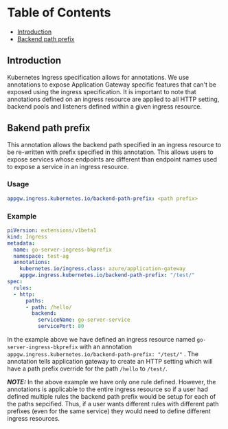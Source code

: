 # Table of Contents
- [Introduction](#introduction)
- [Backend path prefix](#backend-path-prefix)

## Introduction
Kubernetes Ingress specification allows for annotations. We use annotations to expose Application Gateway specific features that can't be exposed using the ingress specification. It is important to note that annotations defined on an ingress resource are applied to all HTTP setting, backend pools and listeners defined within a given ingress resource.

## Bakend path prefix
This annotation allows the backend path specified in an ingress resource to be re-written with prefix specified in this annotation. This allows users to expose services whose endpoints are different than endpoint names used to expose a service in an ingress resource.

### Usage
```yaml
appgw.ingress.kubernetes.io/backend-path-prefix: <path prefix>
```

### Example
```yaml
piVersion: extensions/v1beta1
kind: Ingress
metadata:
  name: go-server-ingress-bkprefix
  namespace: test-ag
  annotations:
    kubernetes.io/ingress.class: azure/application-gateway
    appgw.ingress.kubernetes.io/backend-path-prefix: "/test/"
spec:
  rules:
  - http:
      paths:
      - path: /hello/
        backend:
          serviceName: go-server-service
          servicePort: 80
```
In the example above we have defined an ingress resource named `go-server-ingress-bkprefix` with an annotation `appgw.ingress.kubernetes.io/backend-path-prefix: "/test/"` . The annotation tells application gateway to create an HTTP setting which will have a path prefix override for the path `/hello` to `/test/`. 

***NOTE:*** In the above example we have only one rule defined. However, the annotations is applicable to the entire ingress resource so if a user had defined multiple rules the backend path prefix would be setup for each of the paths sepcified. Thus, if a user wants different rules with different path prefixes (even for the same service) they would need to define different ingress resources. 